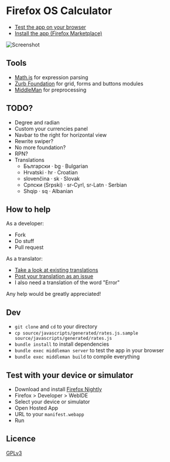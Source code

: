 # Firefox OS Calculator

* [Test the app on your browser](http://calculator.chatchan.us/)
* [Install the app (Firefox Marketplace)](https://marketplace.firefox.com/app/ffos-calculator/)

![Screenshot](https://marketplace.cdn.mozilla.net/img/uploads/previews/full/156/156673.png)

## Tools

* [Math.js](http://mathjs.org/) for expression parsing
* [Zurb Foundation](http://foundation.zurb.com/) for grid, forms and buttons modules
* [MiddleMan](http://middlemanapp.com/) for preprocessing

## TODO?

* Degree and radian
* Custom your currencies panel
* Navbar to the right for horizontal view
* Rewrite swiper?
* No more foundation?
* RPN?
* Translations
  * Български · bg · Bulgarian
  * Hrvatski · hr · Croatian
  * slovenčina · sk · Slovak
  * Српски (Srpski) · sr-Cyrl, sr-Latn · Serbian
  * Shqip · sq · Albanian

## How to help

As a developer:
* Fork
* Do stuff
* Pull request

As a translator:
* [Take a look at existing translations](https://github.com/Bahanix/ffos-calculator/blob/master/source/manifest.webapp)
* [Post your translation as an issue](https://github.com/Bahanix/ffos-calculator/issues)
* I also need a translation of the word "Error"

Any help would be greatly appreciated!

## Dev

* `git clone` and `cd` to your directory
* `cp source/javascripts/generated/rates.js.sample source/javascripts/generated/rates.js`
* `bundle install` to install dependencies
* `bundle exec middleman server` to test the app in your browser
* `bundle exec middleman build` to compile everything

## Test with your device or simulator

* Download and install [Firefox Nightly](https://nightly.mozilla.org/)
* Firefox > Developer > WebIDE
* Select your device or simulator
* Open Hosted App
* URL to your `manifest.webapp`
* Run

## Licence

[GPLv3](https://www.gnu.org/copyleft/gpl.html)
